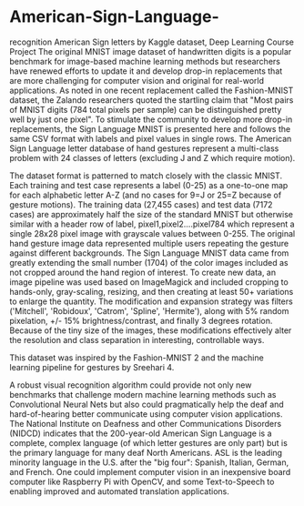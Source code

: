 # American-Sign-Language-
recognition American Sign letters by Kaggle dataset,  Deep Learning Course Project
The original MNIST image dataset of handwritten digits is a popular benchmark for image-based machine learning methods but researchers have renewed efforts to update it and develop drop-in replacements that are more challenging for computer vision and original for real-world applications. As noted in one recent replacement called the Fashion-MNIST dataset, the Zalando researchers quoted the startling claim that "Most pairs of MNIST digits (784 total pixels per sample) can be distinguished pretty well by just one pixel". To stimulate the community to develop more drop-in replacements, the Sign Language MNIST is presented here and follows the same CSV format with labels and pixel values in single rows. The American Sign Language letter database of hand gestures represent a multi-class problem with 24 classes of letters (excluding J and Z which require motion).

The dataset format is patterned to match closely with the classic MNIST. Each training and test case represents a label (0-25) as a one-to-one map for each alphabetic letter A-Z (and no cases for 9=J or 25=Z because of gesture motions). The training data (27,455 cases) and test data (7172 cases) are approximately half the size of the standard MNIST but otherwise similar with a header row of label, pixel1,pixel2….pixel784 which represent a single 28x28 pixel image with grayscale values between 0-255. The original hand gesture image data represented multiple users repeating the gesture against different backgrounds. The Sign Language MNIST data came from greatly extending the small number (1704) of the color images included as not cropped around the hand region of interest. To create new data, an image pipeline was used based on ImageMagick and included cropping to hands-only, gray-scaling, resizing, and then creating at least 50+ variations to enlarge the quantity. The modification and expansion strategy was filters ('Mitchell', 'Robidoux', 'Catrom', 'Spline', 'Hermite'), along with 5% random pixelation, +/- 15% brightness/contrast, and finally 3 degrees rotation. Because of the tiny size of the images, these modifications effectively alter the resolution and class separation in interesting, controllable ways.

This dataset was inspired by the Fashion-MNIST 2 and the machine learning pipeline for gestures by Sreehari 4.

A robust visual recognition algorithm could provide not only new benchmarks that challenge modern machine learning methods such as Convolutional Neural Nets but also could pragmatically help the deaf and hard-of-hearing better communicate using computer vision applications. The National Institute on Deafness and other Communications Disorders (NIDCD) indicates that the 200-year-old American Sign Language is a complete, complex language (of which letter gestures are only part) but is the primary language for many deaf North Americans. ASL is the leading minority language in the U.S. after the "big four": Spanish, Italian, German, and French. One could implement computer vision in an inexpensive board computer like Raspberry Pi with OpenCV, and some Text-to-Speech to enabling improved and automated translation applications.